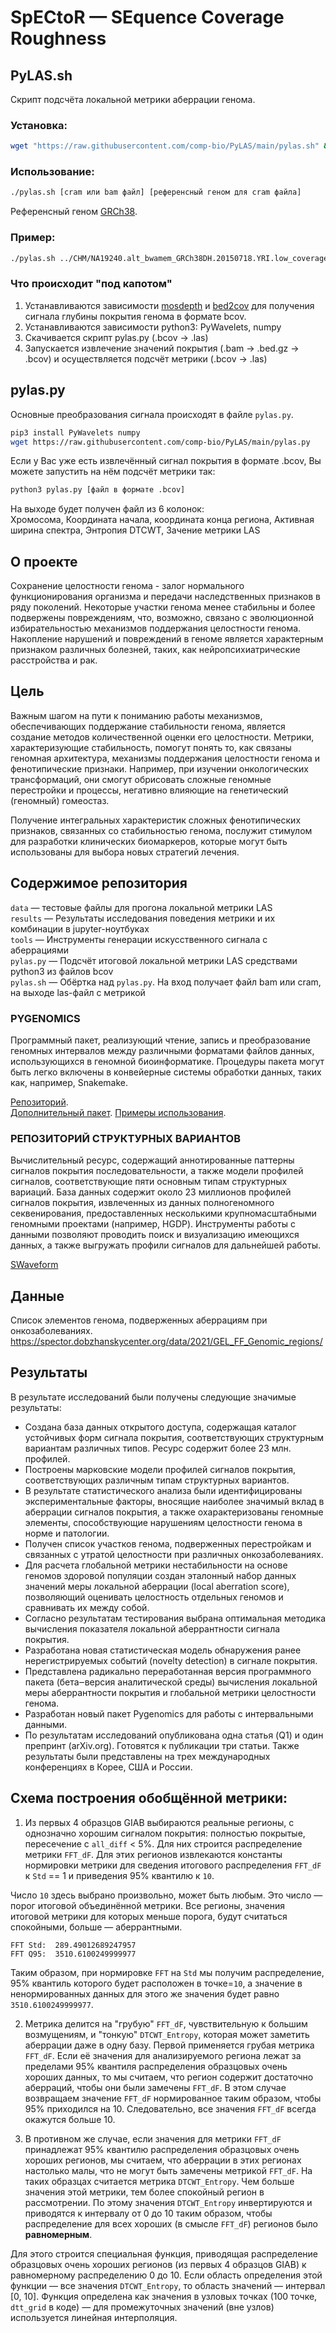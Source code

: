 # SpECtоR — SEquence Cоverage Roughness

## PyLAS.sh

Скрипт подсчёта локальной метрики аберрации генома.

### Установка:

```bash
wget "https://raw.githubusercontent.com/comp-bio/PyLAS/main/pylas.sh" && chmod +x pylas.sh
```

### Использование:

```bash
./pylas.sh [cram или bam файл] [референсный геном для cram файла]
```

Референсный геном [GRCh38](http://ftp.ensembl.org/pub/current_fasta/homo_sapiens/dna/Homo_sapiens.GRCh38.dna.toplevel.fa.gz).


### Пример:

```bash
./pylas.sh ../CHM/NA19240.alt_bwamem_GRCh38DH.20150718.YRI.low_coverage.cram Homo_sapiens.GRCh38.dna.toplevel.fa
```

### Что происходит "под капотом"

1. Устанавливаются зависимости [mosdepth](https://github.com/brentp/mosdepth) и [bed2cov](https://github.com/comp-bio/Bed2Cov) для получения сигнала глубины покрытия генома в формате bcov.
2. Устанавливаются зависимости python3: PyWavelets, numpy
3. Скачивается скрипт pylas.py (.bcov -> .las)
4. Запускается извлечение значений покрытия (.bam -> .bed.gz -> .bcov) и осуществляется подсчёт метрики (.bcov -> .las)

## pylas.py

Основные преобразования сигнала происходят в файле `pylas.py`. 

```bash
pip3 install PyWavelets numpy
wget https://raw.githubusercontent.com/comp-bio/PyLAS/main/pylas.py
```

Если у Вас уже есть извлечённый сигнал покрытия в формате .bcov, Вы можете запустить на нём подсчёт метрики так:

```bash
python3 pylas.py [файл в формате .bcov]
```

На выходе будет получен файл из 6 колонок:  
Хромосома, Координата начала, координата конца региона, Активная ширина спектра, Энтропия DTCWT, Зачение метрики LAS


## О проекте

Сохранение целостности генома - залог нормального функционирования организма и передачи наследственных признаков в ряду 
поколений. Некоторые участки генома менее стабильны и более подвержены повреждениям, что, возможно, связано с 
эволюционной избирательностью механизмов поддержания целостности генома. Накопление нарушений и повреждений в геноме 
является характерным признаком различных болезней, таких, как нейропсихиатрические расстройства и рак.

## Цель

Важным шагом на пути к пониманию работы механизмов, обеспечивающих поддержание стабильности генома, является создание 
методов количественной оценки его целостности. Метрики, характеризующие стабильность, помогут понять то, как связаны 
геномная архитектура, механизмы поддержания целостности генома и фенотипические признаки. Например, при изучении 
онкологических трансформаций, они смогут обрисовать сложные геномные перестройки и процессы, негативно влияющие на 
генетический (геномный) гомеостаз.

Получение интегральных характеристик сложных фенотипических признаков, связанных со стабильностью генома, послужит 
стимулом для разработки клинических биомаркеров, которые могут быть использованы для выбора новых стратегий лечения.

## Содержимое репозитория

`data` — тестовые файлы для прогона локальной метрики LAS  
`results` — Результаты исследования поведения метрики и их комбинации в jupyter-ноутбуках  
`tools` — Инструменты генерации искусственного сигнала с аберрациями  
`pylas.py` — Подсчёт итоговой локальной метрики LAS средствами python3 из файлов bcov  
`pylas.sh` — Обёртка над `pylas.py`. На вход получает файл bam или cram, на выходе las-файл с метрикой


### PYGENOMICS

Программный пакет, реализующий чтение, запись и преобразование геномных интервалов между различными форматами файлов 
данных, использующихся в геномной биоинформатике. Процедуры пакета могут быть легко включены в конвейерные системы 
обработки данных, таких как, например, Snakemake.

[Репозиторий](https://gitlab.com/gtamazian/pygenomics).  
[Дополнительный пакет](https://gitlab.com/gtamazian/pygenomics-ext). 
[Примеры использования](https://gitlab.com/gtamazian/pygenomics-examples).

### РЕПОЗИТОРИЙ СТРУКТУРНЫХ ВАРИАНТОВ
Вычислительный ресурс, содержащий аннотированные паттерны сигналов покрытия последовательности, а также модели профилей сигналов, соответствующие пяти основным типам структурных вариаций. База данных содержит около 23 миллионов профилей сигналов покрытия, извлеченных из данных полногеномного секвенирования, предоставленных несколькими крупномасштабными геномными проектами (например, HGDP). Инструменты работы с данными позволяют проводить поиск и визуализацию имеющихся данных, а также выгружать профили сигналов для дальнейшей работы.

[SWaveform](https://swaveform.compbio.ru/)


## Данные

Список элементов генома, подверженных аберрациям при онкозаболеваниях.  
https://spector.dobzhanskycenter.org/data/2021/GEL_FF_Genomic_regions/

## Результаты

В результате исследований были получены следующие значимые результаты:

* Создана база данных открытого доступа, содержащая каталог устойчивых форм сигнала покрытия, соответствующих структурным вариантам различных типов. Ресурс содержит более 23 млн. профилей.
* Построены марковские модели профилей сигналов покрытия, соответствующих различным типам структурных вариантов.
* В результате статистического анализа были идентифицированы экспериментальные факторы, вносящие наиболее значимый вклад в аберрации сигналов покрытия, а также охарактеризованы геномные элементы, способствующие нарушениям целостности генома в норме и патологии.
* Получен список участков генома, подверженных перестройкам и связанных с утратой целостности при различных онкозаболеваниях.
* Для расчета глобальной метрики нестабильности на основе геномов здоровой популяции создан эталонный набор данных значений меры локальной аберрации (local aberration score), позволяющий оценивать целостность отдельных геномов и сравнивать их между собой.
* Согласно результатам тестирования выбрана оптимальная методика вычисления показателя локальной аберрантности сигнала покрытия.
* Разработана новая статистическая модель обнаружения ранее нерегистрируемых событий (novelty detection) в сигнале покрытия.
* Представлена радикально переработанная версия программного пакета (бета‒версия аналитической среды) вычисления локальной меры аберрантности покрытия и глобальной метрики целостности генома.
* Разработан новый пакет Pygenomics для работы с интервальными данными.
* По результатам исследований опубликована одна статья (Q1) и один препринт (arXiv.org). Готовятся к публикации три статьи. Также результаты были представлены на трех международных конференциях в Корее, США и России.

## Схема построения обобщённой метрики:

1. Из первых 4 образцов GIAB выбираются реальные регионы, с однозначно хорошим сигналом покрытия: полностью покрытые, 
пересечение с `all_diff` < 5%. Для них строится распределение метрики `FFT_dF`. Для этих регионов извлекаются 
константы нормировки метрики для сведения итогового распределения `FFT_dF` к `Std` == 1 и приведения 95% квантилю к `10`.

Число `10` здесь выбрано произвольно, может быть любым. Это число — порог итоговой объединённой метрики. 
Все регионы, значения итоговой метрики для которых меньше порога, будут считаться спокойными, больше — аберрантными.

```text
FFT Std:  289.49012689247957
FFT Q95:  3510.6100249999977
```

Таким образом, при нормировке `FFT` на `Std` мы получим распределение, 95% квантиль которого будет расположен в 
точке=`10`, а значение в ненормированных данных для этого же значения будет равно `3510.6100249999977`.

2. Метрика делится на "грубую" `FFT_dF`, чувствительную к большим возмущениям, и "тонкую" `DTCWT_Entropy`, 
которая может заметить аберрации даже в одну базу. Первой применяется грубая метрика `FFT_dF`. Если её значения 
для анализируемого региона лежат за пределами 95% квантиля распределения образцовых очень хороших данных, то мы 
считаем, что регион содержит достаточно аберраций, чтобы они были замечены `FFT_dF`. В этом случае возвращаем 
значение `FFT_dF` нормированное таким образом, чтобы 95% приходился на 10. Следовательно, все значения `FFT_dF` 
всегда окажутся больше 10.


3. В противном же случае, если значения для метрики `FFT_dF` принадлежат 95% квантилю распределения образцовых очень 
хороших регионов, мы считаем, что аберрации в этих регионах настолько малы, что не могут быть замечены 
метрикой `FFT_dF`. На таких образцах считается метрика `DTCWT_Entropy`. Чем больше значения этой метрики, тем более 
спокойный регион в рассмотрении. По этому значения `DTCWT_Entropy` инвертируются и приводятся к интервалу от 0 до 10 
таким образом, чтобы распределение для всех хороших (в смысле `FFT_dF`) регионов было **равномерным**.

Для этого строится специальная функция, приводящая распределение образцовых очень хороших регионов (из первых 4 
образцов GIAB) к равномерному распределению 0 до 10. Если область определения этой функции — все значения
`DTCWT_Entropy`, то область значений — интервал [0, 10]. Функция определена как значения в узловых точках 
(100 точке, `dtt_grid` в коде) — для промежуточных значений (вне узлов) используется линейная интерполяция. 
